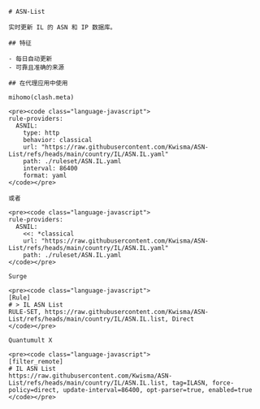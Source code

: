
    # ASN-List
    
    实时更新 IL 的 ASN 和 IP 数据库。
    
    ## 特征
    
    - 每日自动更新
    - 可靠且准确的来源
    
    ## 在代理应用中使用
    
    mihomo(clash.meta)
   
    <pre><code class="language-javascript">
    rule-providers:
      ASNIL:
        type: http
        behavior: classical
        url: "https://raw.githubusercontent.com/Kwisma/ASN-List/refs/heads/main/country/IL/ASN.IL.yaml"
        path: ./ruleset/ASN.IL.yaml
        interval: 86400
        format: yaml
    </code></pre>

    或者

    <pre><code class="language-javascript">
    rule-providers:
      ASNIL:
        <<: *classical
        url: "https://raw.githubusercontent.com/Kwisma/ASN-List/refs/heads/main/country/IL/ASN.IL.yaml"
        path: ./ruleset/ASN.IL.yaml
    </code></pre>
    
    Surge
    
    <pre><code class="language-javascript">
    [Rule]
    # > IL ASN List
    RULE-SET, https://raw.githubusercontent.com/Kwisma/ASN-List/refs/heads/main/country/IL/ASN.IL.list, Direct
    </code></pre>
    
    Quantumult X
    
    <pre><code class="language-javascript">
    [filter_remote]
    # IL ASN List
    https://raw.githubusercontent.com/Kwisma/ASN-List/refs/heads/main/country/IL/ASN.IL.list, tag=ILASN, force-policy=direct, update-interval=86400, opt-parser=true, enabled=true
    </code></pre>
    